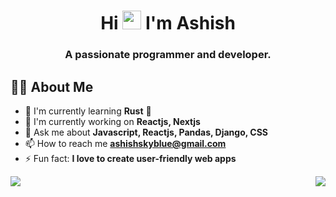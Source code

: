 <h1 align="center">Hi <img src="https://raw.githubusercontent.com/MartinHeinz/MartinHeinz/master/wave.gif" height="30px"> I'm Ashish</h1>
<h3 align="center">A passionate programmer and developer.</h3>

## 🙋‍♂️ About Me

- 🌱 I'm currently learning **Rust** 🦀
- 🔭 I'm currently working on **Reactjs, Nextjs**
- 💬 Ask me about **Javascript, Reactjs, Pandas, Django, CSS**
- 📫 How to reach me **ashishskyblue@gmail.com**
- ⚡ Fun fact: **I love to create user-friendly web apps**

<p style="display:flex; align-items:center; justify-content:space-between;">
<a href="https://github.com/Ellipsion"><img src="https://github-readme-streak-stats.herokuapp.com?user=Ellipsion&theme=radical&hide_border=true"> </a>
<a href="https://github.com/Ellipsion"><img src="https://github-readme-stats.vercel.app/api/top-langs/?username=ellipsion&layout=compact&theme=radical&hide_border=true"> </a>
</p>
